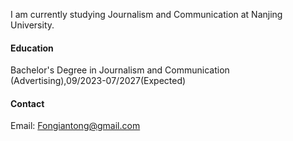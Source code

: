



I am currently studying Journalism and Communication at Nanjing University.

#### Education
Bachelor's Degree in Journalism and Communication (Advertising),09/2023-07/2027(Expected)

#### Contact

Email: Fongiantong@gmail.com





